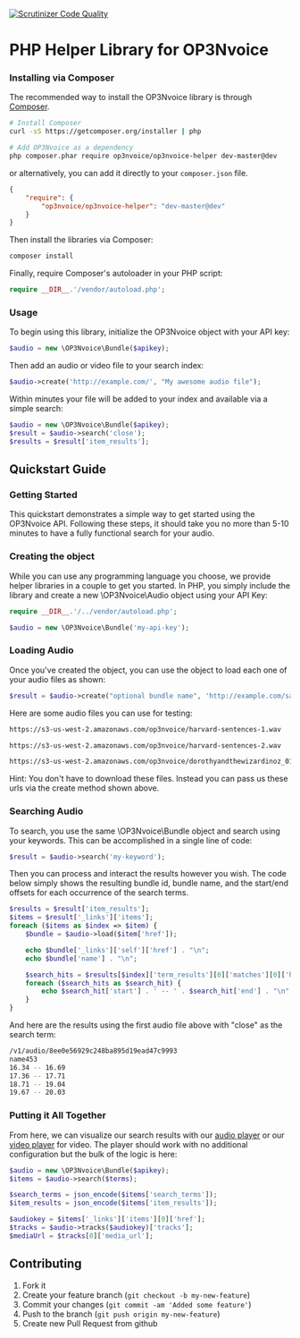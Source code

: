 [![Scrutinizer Code Quality](https://scrutinizer-ci.com/g/Clarify/clarify-php/badges/quality-score.png?b=master)](https://scrutinizer-ci.com/g/Clarify/clarify-php/?branch=master)

PHP Helper Library for OP3Nvoice
================================

### Installing via Composer

The recommended way to install the OP3Nvoice library is through [Composer](http://getcomposer.org).

```bash
# Install Composer
curl -sS https://getcomposer.org/installer | php

# Add OP3Nvoice as a dependency
php composer.phar require op3nvoice/op3nvoice-helper dev-master@dev
```

or alternatively, you can add it directly to your `composer.json` file.

```json
{
    "require": {
        "op3nvoice/op3nvoice-helper": "dev-master@dev"
    }
}
```

Then install the libraries via Composer:

```bash
composer install
```

Finally, require Composer's autoloader in your PHP script:

```php
require __DIR__.'/vendor/autoload.php';
```

### Usage

To begin using this library, initialize the OP3Nvoice object with your API key:

```php
$audio = new \OP3Nvoice\Bundle($apikey);
```

Then add an audio or video file to your search index:

```php
$audio->create('http://example.com/', "My awesome audio file");
```

Within minutes your file will be added to your index and available via a simple search:

```php
$audio = new \OP3Nvoice\Bundle($apikey);
$result = $audio->search('close');
$results = $result['item_results'];
```

## Quickstart Guide

### Getting Started

This quickstart demonstrates a simple way to get started using the OP3Nvoice API. Following these steps, it should take you no more than 5-10 minutes to have a fully functional search for your audio.

### Creating the object

While you can use any programming language you choose, we provide helper libraries in a couple to get you started. In PHP, you simply include the library and create a new \OP3Nvoice\Audio object using your API Key:

```php
require __DIR__.'/../vendor/autoload.php';

$audio = new \OP3Nvoice\Bundle('my-api-key');
```

### Loading Audio

Once you've created the object, you can use the object to load each one of your audio files as shown:

```php
$result = $audio->create("optional bundle name", 'http://example.com/sample-audio-file.wav');
```

Here are some audio files you can use for testing:

```bash
https://s3-us-west-2.amazonaws.com/op3nvoice/harvard-sentences-1.wav

https://s3-us-west-2.amazonaws.com/op3nvoice/harvard-sentences-2.wav

https://s3-us-west-2.amazonaws.com/op3nvoice/dorothyandthewizardinoz_01_baum_64kb.mp3
```

Hint: You don't have to download these files. Instead you can pass us these urls via the create method shown above.

### Searching Audio

To search, you use the same \OP3Nvoice\Bundle object and search using your keywords. This can be accomplished in a single line of code:

```php
$result = $audio->search('my-keyword');
```

Then you can process and interact the results however you wish. The code below simply shows the resulting bundle id, bundle name, and the start/end offsets for each occurrence of the search terms.

```php
$results = $result['item_results'];
$items = $result['_links']['items'];
foreach ($items as $index => $item) {
    $bundle = $audio->load($item['href']);

    echo $bundle['_links']['self']['href'] . "\n";
    echo $bundle['name'] . "\n";

    $search_hits = $results[$index]['term_results'][0]['matches'][0]['hits'];
    foreach ($search_hits as $search_hit) {
        echo $search_hit['start'] . ' -- ' . $search_hit['end'] . "\n";
    }
}
```

And here are the results using the first audio file above with "close" as the search term:

```bash
/v1/audio/8ee0e56929c248ba895d19ead47c9993
name453
16.34 -- 16.69
17.36 -- 17.71
18.71 -- 19.04
19.67 -- 20.03
```

### Putting it All Together

From here, we can visualize our search results with our [audio player](https://github.com/OP3Nvoice/op3nvoice-audio-player)
or our [video player](https://github.com/OP3Nvoice/op3nvoice-video-player) for video. The player should work with no
additional configuration but the bulk of the logic is here:

```php
$audio = new \OP3Nvoice\Bundle($apikey);
$items = $audio->search($terms);

$search_terms = json_encode($items['search_terms']);
$item_results = json_encode($items['item_results']);

$audiokey = $items['_links']['items'][0]['href'];
$tracks = $audio->tracks($audiokey)['tracks'];
$mediaUrl = $tracks[0]['media_url'];
```

## Contributing

1. Fork it
2. Create your feature branch (`git checkout -b my-new-feature`)
3. Commit your changes (`git commit -am 'Added some feature'`)
4. Push to the branch (`git push origin my-new-feature`)
5. Create new Pull Request from github
